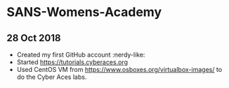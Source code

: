 # SANS-Womens-Academy
## 28 Oct 2018
- Created my first GitHub account :nerdy-like:
- Started https://tutorials.cyberaces.org
- Used CentOS VM from https://www.osboxes.org/virtualbox-images/ to do the Cyber Aces labs.
